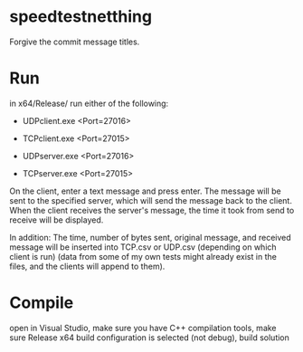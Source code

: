 # speedtestnetthing

Forgive the commit message titles.

# Run
in x64/Release/ run either of the following:

* UDPclient.exe <server IP> <Port=27016>

* TCPclient.exe <server IP> <Port=27015>

* UDPserver.exe <Port=27016>

* TCPserver.exe <Port=27015>

On the client, enter a text message and press enter. The message will be sent to the specified server, which will send the message back to the client. When the client receives the server's message, the time it took from send to receive will be displayed.

In addition: The time, number of bytes sent, original message, and received message will be inserted into TCP.csv or UDP.csv (depending on which client is run) (data from some of my own tests might already exist in the files, and the clients will append to them).

# Compile
open in Visual Studio, make sure you have C++ compilation tools, make sure Release x64 build configuration is selected (not debug), build solution
